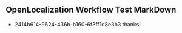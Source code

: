 ## OpenLocalization Workflow Test MarkDown

* 2414b614-9624-436b-b160-6f3ff1d8e3b3 
thanks!



<!--HONumber=Jan16_HO4-->

